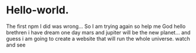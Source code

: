 # Hello-world.
The first npm I did was wrong... So I am trying again so help me God
hello brethren i have dream
one day mars and jupiter will be the new planet... and guess i am going to create a website that will run the whole universe.
watch and see
